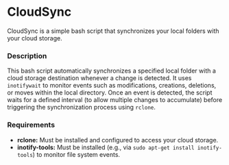 # CloudSync

CloudSync is a simple bash script that synchronizes your local folders with your cloud storage.

### Description
This bash script automatically synchronizes a specified local folder with a cloud storage destination whenever a change is detected. It uses `inotifywait` to monitor events such as modifications, creations, deletions, or moves within the local directory. Once an event is detected, the script waits for a defined interval (to allow multiple changes to accumulate) before triggering the synchronization process using `rclone`.

### Requirements
- **rclone:** Must be installed and configured to access your cloud storage.
- **inotify-tools:** Must be installed (e.g., via `sudo apt-get install inotify-tools`) to monitor file system events.
